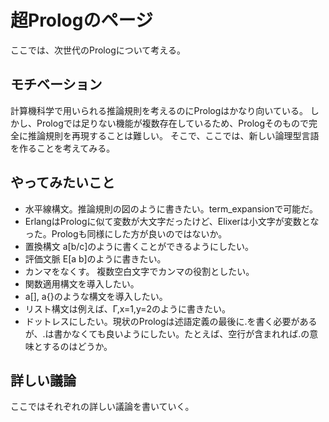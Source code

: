 # 超Prologのページ

ここでは、次世代のPrologについて考える。

## モチベーション

計算機科学で用いられる推論規則を考えるのにPrologはかなり向いている。
しかし、Prologでは足りない機能が複数存在しているため、Prologそのもので完全に推論規則を再現することは難しい。
そこで、ここでは、新しい論理型言語を作ることを考えてみる。


## やってみたいこと

- 水平線構文。推論規則の図のように書きたい。term_expansionで可能だ。
- ErlangはPrologに似て変数が大文字だったけど、Elixerは小文字が変数となった。Prologも同様にした方が良いのではないか。
- 置換構文 a[b/c]のように書くことができるようにしたい。
- 評価文脈 E[a b]のように書きたい。
- カンマをなくす。 複数空白文字でカンマの役割としたい。
- 関数適用構文を導入したい。
- a[], a{}のような構文を導入したい。
- リスト構文は例えば、Γ,x=1,y=2のように書きたい。
- ドットレスにしたい。現状のPrologは述語定義の最後に.を書く必要があるが、.は書かなくても良いようにしたい。たとえば、空行が含まれれば.の意味とするのはどうか。

## 詳しい議論

ここではそれぞれの詳しい議論を書いていく。
